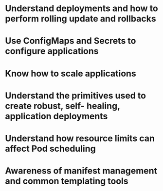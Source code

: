 # Understand deployments and how to perform rolling update and rollbacks
# Use ConfigMaps and Secrets to configure applications
# Know how to scale applications
# Understand the primitives used to create robust, self- healing, application deployments
# Understand how resource limits can affect Pod scheduling
# Awareness of manifest management and common templating tools
